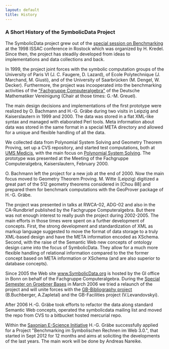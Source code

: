 ```yaml
---
layout: default
title: History
---
```


### A Short History of the SymbolicData Project

The SymbolicData project grew out of the [special session on Benchmarking](http://krum.rz.uni-mannheim.de/cafgbench.html) at the 1998 ISSAC conference in Rostock which was organized by H. Kredel. Since then, the project has steadily developed from ideas to implementations and data collections and back.

In 1999, the project joint forces with the symbolic computation groups of the University of Paris VI (J. C. Faugere, D. Lazard), of Ecole Polytechnique (J. Marchand, M. Giusti), and of the University of Saarbrücken (M. Dengel, W. Decker). Furthermore, the project was incooperated into the benchmarking activities of the ["Fachgruppe Computeralgebra"](http://www.fachgruppe-computeralgebra.de) of the Deutsche Mathematiker Vereinigung (Chair at those times: G.-M. Greuel).

The main design decisions and implementations of the first prototype were realized by O. Bachmann and H.-G. Gräbe during two visits in Leipzig and Kaiserslautern in 1999 and 2000. The data was stored in a flat XML-like syntax and managed with elaborated Perl tools. Meta information about data was stored in the same format in a special META directory and allowed for a unique and flexible handling of all the data.

We collected data from Polynomial System Solving and Geometry Theorem Proving, set up a CVS repository, and started test computations, both at [UMS Medicis](http://www.medicis.polytechnique.fr), with the main focus on [Polynomial System Solving](PolynomialSystems "wikilink"). The prototype was presented at the Meeting of the Fachgruppe Computeralgebra, Kaiserslautern, February 2000.

O. Bachmann left the project for a new job at the end of 2000. Now the main focus moved to Geometry Theorem Proving. M. Witte (Leipzig) digitized a great part of the 512 geometry theorems considered in [Chou 88] and prepared them for benchmark computations with the GeoProver package of H.-G. Gräbe.

The project was presented in talks at RWCA-02, ADG-02 and also in the CA-Rundbrief published by the Fachgruppe Computeralgebra. But there was not enough interest to really push the project during 2002-2005. The main efforts in those times were spent on a further development of concepts. First, the strong development and standardization of XML as markup language suggested to move the format of data storage to a truly XML-based design and have the META information encoded as XSchema. Second, with the raise of the Semantic Web new concepts of ontology design came into the focus of SymbolicData. They allow for a much more flexible handling of relational information compared to the the former concept based on META information or XSchema (and are also superior to database concepts).

Since 2005 the Web site www.SymbolicData.org is hosted by the GI office in Bonn on behalf of the Fachgruppe Computeralgebra. During the [Special Semester on Groebner Bases](http://www.ricam.oeaw.ac.at/specsem/srs/groeb/index.htm) in March 2006 we tried a relaunch of the project and will unite forces with the [GB-Bibliography project](http://www.ricam.oeaw.ac.at/Groebner-Bases-Bibliography/index.php) (B.Buchberger, A.Zapletal) and the GB-Facilities project (V.Levandovskyi).

After 2006 H.-G. Gräbe took efforts to refactor the data along standard Semantic Web concepts, operated the symbolicdata mailing list and moved the repo from CVS to a bitbucket hosted mercurial repo.

Within the [Saxonian E-Science Initiative](http://www.escience-sachsen.de) H.-G. Gräbe successfully applied for a Project "Benchmarking im Symbolischen Rechnen im Web 3.0.", that started in Sept 2012 for 12 months and aims at soliciting the developments of the last years. The main work will be done by Andreas Nareike.
